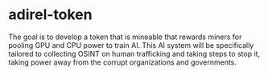 # adirel-token

The goal is to develop a token that is mineable that rewards miners for pooling GPU and CPU power to train AI. This AI system will be specifically tailored to collecting OSINT on human trafficking and taking steps to stop it, taking power away from the corrupt organizations and governments.
